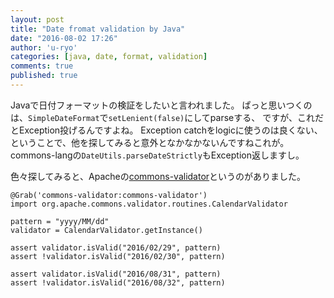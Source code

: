 ```yaml
---
layout: post
title: "Date fromat validation by Java"
date: "2016-08-02 17:26"
author: 'u-ryo'
categories: [java, date, format, validation]
comments: true
published: true
---
```

Javaで日付フォーマットの検証をしたいと言われました。
ぱっと思いつくのは、`SimpleDateFormat`で`setLenient(false)`にしてparseする、
ですが、これだとException投げるんですよね。
Exception catchをlogicに使うのは良くない、
ということで、他を探してみると意外となかなかないんですねこれが。
commons-langの`DateUtils.parseDateStrictly`もException返しますし。

色々探してみると、Apacheの[commons-validator](https://commons.apache.org/proper/commons-validator/)というのがありました。

```
@Grab('commons-validator:commons-validator')
import org.apache.commons.validator.routines.CalendarValidator

pattern = "yyyy/MM/dd"
validator = CalendarValidator.getInstance()

assert validator.isValid("2016/02/29", pattern)
assert !validator.isValid("2016/02/30", pattern)

assert validator.isValid("2016/08/31", pattern)
assert !validator.isValid("2016/08/32", pattern)
```